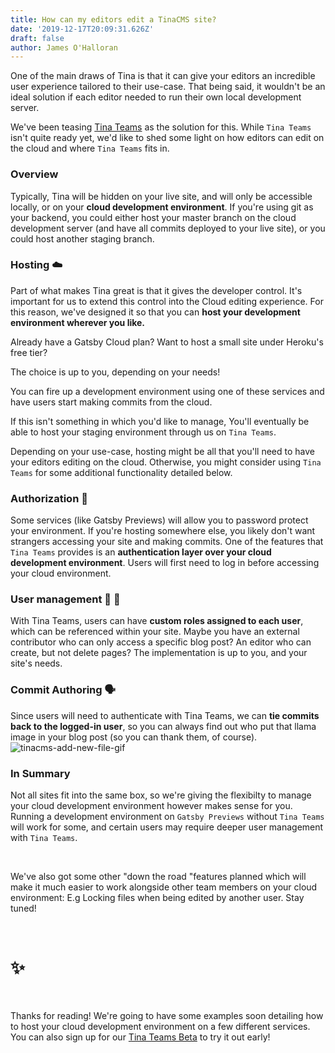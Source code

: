 ```yaml
---
title: How can my editors edit a TinaCMS site?
date: '2019-12-17T20:09:31.626Z'
draft: false
author: James O'Halloran
---
```


One of the main draws of Tina is that it can give your editors an incredible user experience tailored to their use-case. That being said, it wouldn't be an ideal solution if each editor needed to run their own local development server.

We've been teasing [Tina Teams](/teams 'Tina Teams') as the solution for this. While `Tina Teams` isn't quite ready yet, we'd like to shed some light on how editors can edit on the cloud and where `Tina Teams` fits in.

### Overview

Typically, Tina will be hidden on your live site, and will only be accessible locally, or on your **cloud development environment**.
If you're using git as your backend, you could either host your master branch on the cloud development server (and have all commits deployed to your live site), or you could host another staging branch.

### Hosting ☁️

Part of what makes Tina great is that it gives the developer control. It's important for us to extend this control into the Cloud editing experience. For this reason, we've designed it so that you can **host your development environment wherever you like.**

Already have a Gatsby Cloud plan?
Want to host a small site under Heroku's free tier?

The choice is up to you, depending on your needs!

You can fire up a development environment using one of these services and have users start making commits from the cloud.

If this isn't something in which you'd like to manage, You'll eventually be able to host your staging environment through us on `Tina Teams`.

<tip>Depending on your use-case, hosting might be all that you'll need to have your editors editing on the cloud. Otherwise, you might consider using `Tina Teams` for some additional functionality detailed below.</tip>

### Authorization 👤

Some services (like Gatsby Previews) will allow you to password protect your environment. If you're hosting somewhere else, you likely don't want strangers accessing your site and making commits. One of the features that `Tina Teams` provides is an **authentication layer over your cloud development environment**. Users will first need to log in before accessing your cloud environment.

### User management 👨 👩

With Tina Teams, users can have **custom roles assigned to each user**, which can be referenced within your site.
Maybe you have an external contributor who can only access a specific blog post? An editor who can create, but not delete pages? The implementation is up to you, and your site's needs.

### Commit Authoring 🗣️

Since users will need to authenticate with Tina Teams, we can **tie commits back to the logged-in user**, so you can always find out who put that llama image in your blog post (so you can thank them, of course).
![tinacms-add-new-file-gif](/img/rico-replacement.jpg)

### In Summary

Not all sites fit into the same box, so we're giving the flexibilty to manage your cloud development environment however makes sense for you. Running a development environment on `Gatsby Previews` without `Tina Teams` will work for some, and certain users may require deeper user management with `Tina Teams`.

<br />

We've also got some other "down the road "features planned which will make it much easier to work alongside other team members on your cloud environment: E.g Locking files when being edited by another user. Stay tuned!

<br />

# ✨

<br />

Thanks for reading! We're going to have some examples soon detailing how to host your cloud development environment on a few different services. You can also sign up for our [Tina Teams Beta](http://tinacms.org/teams) to try it out early!
